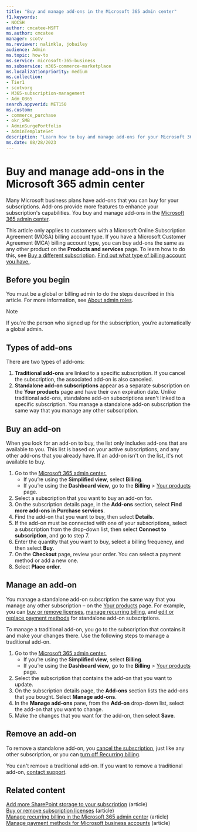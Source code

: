 ```yaml
---
title: "Buy and manage add-ons in the Microsoft 365 admin center"
f1.keywords:
- NOCSH
author: cmcatee-MSFT
ms.author: cmcatee
manager: scotv
ms.reviewer: nalinkla, jobailey
audience: Admin
ms.topic: how-to
ms.service: microsoft-365-business
ms.subservice: m365-commerce-marketplace
ms.localizationpriority: medium
ms.collection: 
- Tier1
- scotvorg
- M365-subscription-management
- Adm_O365
search.appverid: MET150
ms.custom: 
- commerce_purchase
- okr_SMB
- AdminSurgePortfolio
- AdminTemplateSet
description: "Learn how to buy and manage add-ons for your Microsoft 365 for business subscription."
ms.date: 08/28/2023
---
```


# Buy and manage add-ons in the Microsoft 365 admin center

Many Microsoft business plans have add-ons that you can buy for your subscriptions. Add-ons provide more features to enhance your subscription's capabilities. You buy and manage add-ons in the <a href="https://go.microsoft.com/fwlink/p/?linkid=2024339" target="_blank">Microsoft 365 admin center</a>.

This article only applies to customers with a Microsoft Online Subscription Agreement (MOSA) billing account type. If you have a Microsoft Customer Agreement (MCA) billing account type, you can buy add-ons the same as any other product on the **Products and services** page. To learn how to do this, see [Buy a different subscription](try-or-buy-microsoft-365.md#buy-a-different-subscription).  [Find out what type of billing account you have.](manage-billing-accounts.md#view-my-billing-accounts).

## Before you begin

You must be a global or billing admin to do the steps described in this article. For more information, see [About admin roles](../admin/add-users/about-admin-roles.md).

> [!NOTE]
> If you’re the person who signed up for the subscription, you’re automatically a global admin.

## Types of add-ons

There are two types of add-ons:

1. **Traditional add-ons** are linked to a specific subscription. If you cancel the subscription, the associated add-on is also canceled.
2. **Standalone add-on subscriptions** appear as a separate subscription on the **Your products** page and have their own expiration date. Unlike traditional add-ons, standalone add-on subscriptions aren't linked to a specific subscription. You manage a standalone add-on subscription the same way that you manage any other subscription.

## Buy an add-on

When you look for an add-on to buy, the list only includes add-ons that are available to you. This list is based on your active subscriptions, and any other add-ons that you already have. If an add-on isn't on the list, it's not available to buy.

1. Go to the <a href="https://go.microsoft.com/fwlink/p/?linkid=2024339" target="_blank">Microsoft 365 admin center.</a>
    - If you’re using the **Simplified view**, select **Billing**.
    - If you’re using the **Dashboard view**, go to the **Billing** > <a href="https://go.microsoft.com/fwlink/p/?linkid=842054" target="_blank">Your products</a> page.
2. Select a subscription that you want to buy an add-on for.
3. On the subscription details page, in the **Add-ons** section, select **Find more add-ons in Purchase services**.
4. Find the add-on that you want to buy, then select **Details**.
5. If the add-on must be connected with one of your subscriptions, select a subscription from the drop-down list, then select **Connect to subscription**, and go to step 7.
6. Enter the quantity that you want to buy, select a billing frequency, and then select **Buy**.
7. On the **Checkout** page, review your order. You can select a payment method or add a new one.
8. Select **Place order**.

## Manage an add-on

You manage a standalone add-on subscription the same way that you manage any other subscription – on the <a href="https://go.microsoft.com/fwlink/p/?linkid=842054" target="_blank">Your products</a> page. For example, you can [buy or remove licenses](licenses/buy-licenses.md), [manage recurring billing](subscriptions/renew-your-subscription.md), and [edit or replace payment methods](billing-and-payments/manage-payment-methods.md) for standalone add-on subscriptions.

To manage a traditional add-on, you go to the subscription that contains it and make your changes there. Use the following steps to manage a traditional add-on.

1. Go to the <a href="https://go.microsoft.com/fwlink/p/?linkid=2024339" target="_blank">Microsoft 365 admin center.</a>
    - If you’re using the **Simplified view**, select **Billing**.
    - If you’re using the **Dashboard view**, go to the **Billing** > <a href="https://go.microsoft.com/fwlink/p/?linkid=842054" target="_blank">Your products</a> page.
2. Select the subscription that  contains the add-on that you want to update.
3. On the subscription details page, the **Add-ons** section lists the add-ons that you bought. Select **Manage add-ons**.
4. In the **Manage add-ons** pane, from the **Add-on** drop-down list, select the add-on that you want to change.
5. Make the changes that you want for the add-on, then select **Save**.

## Remove an add-on

To remove a standalone add-on, you [cancel the subscription](subscriptions/cancel-your-subscription.md), just like any other subscription, or you can [turn off Recurring billing](subscriptions/renew-your-subscription.md).

You can't remove a traditional add-on. If you want to remove a traditional add-on, [contact support](../admin/get-help-support.md).
  
## Related content

[Add more SharePoint storage to your subscription](add-storage-space.md) (article)\
[Buy or remove subscription licenses](licenses/buy-licenses.md) (article)\
[Manage recurring billing in the Microsoft 365 admin center](subscriptions/renew-your-subscription.md) (article)\
[Manage payment methods for Microsoft business accounts](billing-and-payments/manage-payment-methods.md) (article)
